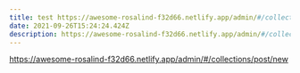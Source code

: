 ```yaml
---
title: test https://awesome-rosalind-f32d66.netlify.app/admin/#/collections/post/new
date: 2021-09-26T15:24:24.424Z
description: https://awesome-rosalind-f32d66.netlify.app/admin/#/collections/post/new
---
```

https://awesome-rosalind-f32d66.netlify.app/admin/#/collections/post/new